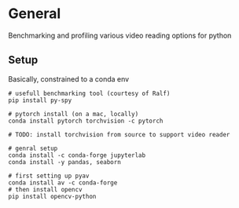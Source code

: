 # General
Benchmarking and profiling various video reading options for python


## Setup
Basically, constrained to a conda env

```
# usefull benchmarking tool (courtesy of Ralf)
pip install py-spy

# pytorch install (on a mac, locally)
conda install pytorch torchvision -c pytorch

# TODO: install torchvision from source to support video reader

# genral setup
conda install -c conda-forge jupyterlab
conda install -y pandas, seaborn

# first setting up pyav
conda install av -c conda-forge
# then install opencv
pip install opencv-python 
```
